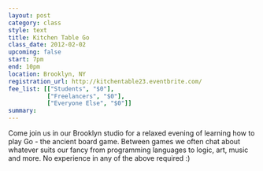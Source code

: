 ```yaml
---
layout: post
category: class
style: text
title: Kitchen Table Go
class_date: 2012-02-02
upcoming: false
start: 7pm
end: 10pm
location: Brooklyn, NY
registration_url: http://kitchentable23.eventbrite.com/
fee_list: [["Students", "$0"],
           ["Freelancers", "$0"],
           ["Everyone Else", "$0"]]
summary: 
---
```


Come join us in our Brooklyn studio for a relaxed evening of learning how to play Go - the ancient board game. Between games we often chat about whatever suits our fancy from programming languages to logic, art, music and more. No experience in any of the above required :)

